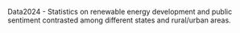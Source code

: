 Data2024 - Statistics on renewable energy development and public sentiment contrasted among different states and rural/urban areas.
